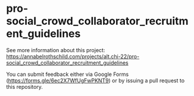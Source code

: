 # pro-social_crowd_collaborator_recruitment_guidelines

See more information about this project: https://annabelrothschild.com/projects/alt.chi-22/pro-social_crowd_collaborator_recruitment_guidelines

You can submit feedback either via Google Forms (https://forms.gle/6ec2X7WfUgFwPKNT9) or by issuing a pull request to this repository.
